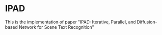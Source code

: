 # IPAD
This is the implementation of paper "IPAD: Iterative, Parallel, and Diffusion-based Network for Scene Text Recognition"
